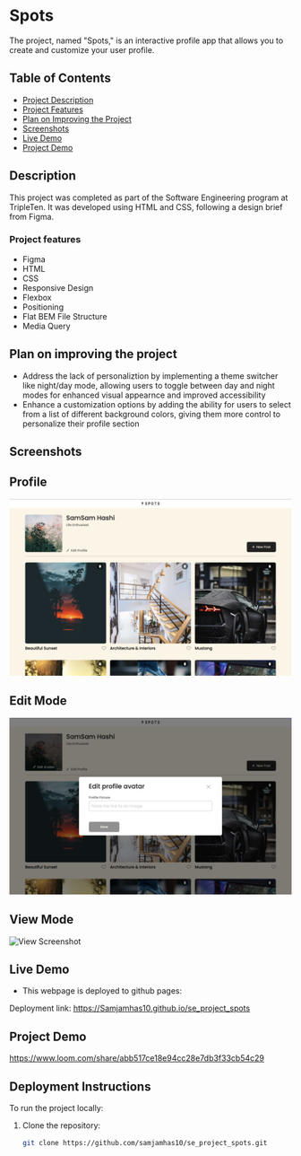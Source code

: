 # Spots

The project, named "Spots," is an interactive profile app that allows you to create and customize your user profile.

## Table of Contents

- [Project Description](#project-description)
- [Project Features](#project-features)
- [Plan on Improving the Project](#plan-on-improving-the-project)
- [Screenshots](#screenshots)
- [Live Demo](#live-demo)
- [Project Demo](#project-demo)

## Description

This project was completed as part of the Software Engineering program at TripleTen. It was developed using HTML and CSS, following a design brief from Figma.

### Project features

- Figma
- HTML
- CSS
- Responsive Design
- Flexbox
- Positioning
- Flat BEM File Structure
- Media Query

## Plan on improving the project

- Address the lack of personaliztion by implementing a theme switcher like night/day mode, allowing users to toggle between day and night modes for enhanced visual appearnce and improved accessibility
- Enhance a customization options by adding the ability for users to select from a list of different background colors, giving them more control to personalize their profile section

## Screenshots

## Profile

![Profile Screenshot](profile-page.png)

## Edit Mode

![Edit Screenshot](edit-mode.png)

## View Mode

![View Screenshot](view-mode.png)

## Live Demo

- This webpage is deployed to github pages:

Deployment link: https://Samjamhas10.github.io/se_project_spots

## Project Demo

https://www.loom.com/share/abb517ce18e94cc28e7db3f33cb54c29

## Deployment Instructions

To run the project locally:

1. Clone the repository:
   ```bash
   git clone https://github.com/samjamhas10/se_project_spots.git
   ```
